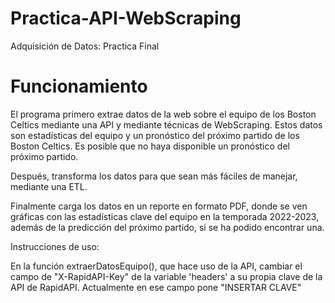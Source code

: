 # Practica-API-WebScraping
Adquisición de Datos: Practica Final

# Funcionamiento
El programa primero extrae datos de la web sobre el equipo de los Boston Celtics mediante una API y mediante técnicas de WebScraping. Estos datos son 
estadísticas del equipo y un pronóstico del próximo partido de los Boston Celtics. Es posible que no haya disponible un pronóstico del próximo partido.

Después, transforma los datos para que sean más fáciles de manejar, mediante una ETL.

Finalmente carga los datos en un reporte en formato PDF, donde se ven gráficas con las estadísticas clave del equipo en la temporada 2022-2023, además de 
la predicción del próximo partido, si se ha podido encontrar una.

Instrucciones de uso:

En la función extraerDatosEquipo(), que hace uso de la API, cambiar el campo de "X-RapidAPI-Key" de la variable 'headers' a su propia clave de la API 
de RapidAPI. Actualmente en ese campo pone "INSERTAR CLAVE"
